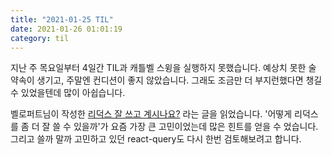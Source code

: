 ```yaml
---
title: "2021-01-25 TIL"
date: 2021-01-26 01:01:19
category: til
---
```


지난 주 목요일부터 4일간 TIL과 캐틀벨 스윙을 실행하지 못했습니다. 예상치 못한 술 약속이 생기고, 주말엔 컨디션이 좋지 않았습니다. 그래도 조금만 더 부지런했다면 챙길 수 있었을텐데 많이 아쉽습니다.

벨로퍼트님이 작성한 [리덕스 잘 쓰고 계시나요?](https://ridicorp.com/story/how-to-use-redux-in-ridi) 라는 글을 읽었습니다. '어떻게 리덕스를 좀 더 잘 쓸 수 있을까'가 요즘 가장 큰 고민이었는데 많은 힌트를 얻을 수 었습니다. 그리고 쓸까 말까 고민하고 있던 react-query도 다시 한번 검토해보려고 합니다.
